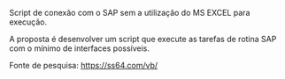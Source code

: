 Script de conexão com o SAP sem a utilização do MS EXCEL para execução. 

A proposta é desenvolver um script que execute as tarefas de rotina SAP com o mínimo de interfaces possíveis.

Fonte de pesquisa:
https://ss64.com/vb/

